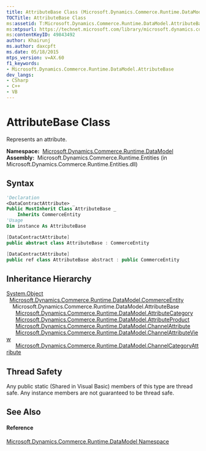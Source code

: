 ```yaml
---
title: AttributeBase Class (Microsoft.Dynamics.Commerce.Runtime.DataModel)
TOCTitle: AttributeBase Class
ms:assetid: T:Microsoft.Dynamics.Commerce.Runtime.DataModel.AttributeBase
ms:mtpsurl: https://technet.microsoft.com/library/microsoft.dynamics.commerce.runtime.datamodel.attributebase(v=AX.60)
ms:contentKeyID: 49843492
author: Khairunj
ms.author: daxcpft
ms.date: 05/18/2015
mtps_version: v=AX.60
f1_keywords:
- Microsoft.Dynamics.Commerce.Runtime.DataModel.AttributeBase
dev_langs:
- CSharp
- C++
- VB
---
```


# AttributeBase Class

Represents an attribute.

**Namespace:**  [Microsoft.Dynamics.Commerce.Runtime.DataModel](microsoft-dynamics-commerce-runtime-datamodel-namespace.md)  
**Assembly:**  Microsoft.Dynamics.Commerce.Runtime.Entities (in Microsoft.Dynamics.Commerce.Runtime.Entities.dll)

## Syntax

``` vb
'Declaration
<DataContractAttribute> _
Public MustInherit Class AttributeBase _
    Inherits CommerceEntity
'Usage
Dim instance As AttributeBase
```

``` csharp
[DataContractAttribute]
public abstract class AttributeBase : CommerceEntity
```

``` c++
[DataContractAttribute]
public ref class AttributeBase abstract : public CommerceEntity
```

## Inheritance Hierarchy

[System.Object](https://technet.microsoft.com/library/e5kfa45b\(v=ax.60\))  
  [Microsoft.Dynamics.Commerce.Runtime.DataModel.CommerceEntity](commerceentity-class-microsoft-dynamics-commerce-runtime-datamodel.md)  
    Microsoft.Dynamics.Commerce.Runtime.DataModel.AttributeBase  
      [Microsoft.Dynamics.Commerce.Runtime.DataModel.AttributeCategory](attributecategory-class-microsoft-dynamics-commerce-runtime-datamodel.md)  
      [Microsoft.Dynamics.Commerce.Runtime.DataModel.AttributeProduct](attributeproduct-class-microsoft-dynamics-commerce-runtime-datamodel.md)  
      [Microsoft.Dynamics.Commerce.Runtime.DataModel.ChannelAttribute](channelattribute-class-microsoft-dynamics-commerce-runtime-datamodel.md)  
      [Microsoft.Dynamics.Commerce.Runtime.DataModel.ChannelAttributeView](channelattributeview-class-microsoft-dynamics-commerce-runtime-datamodel.md)  
      [Microsoft.Dynamics.Commerce.Runtime.DataModel.ChannelCategoryAttribute](channelcategoryattribute-class-microsoft-dynamics-commerce-runtime-datamodel.md)  

## Thread Safety

Any public static (Shared in Visual Basic) members of this type are thread safe. Any instance members are not guaranteed to be thread safe.

## See Also

#### Reference

[Microsoft.Dynamics.Commerce.Runtime.DataModel Namespace](microsoft-dynamics-commerce-runtime-datamodel-namespace.md)

